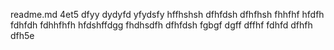 readme.md
4et5
dfyy
dydyfd
yfydsfy
hffhshsh
dfhfdsh
dfhfhsh
fhhfhf
hfdfh
fdhfdh
fdhhfhfh
hfdshffdgg
fhdhsdfh
dfhfdsh
fgbgf
dgff
dffhf
fdhfd
dfhfh
dfh5e
